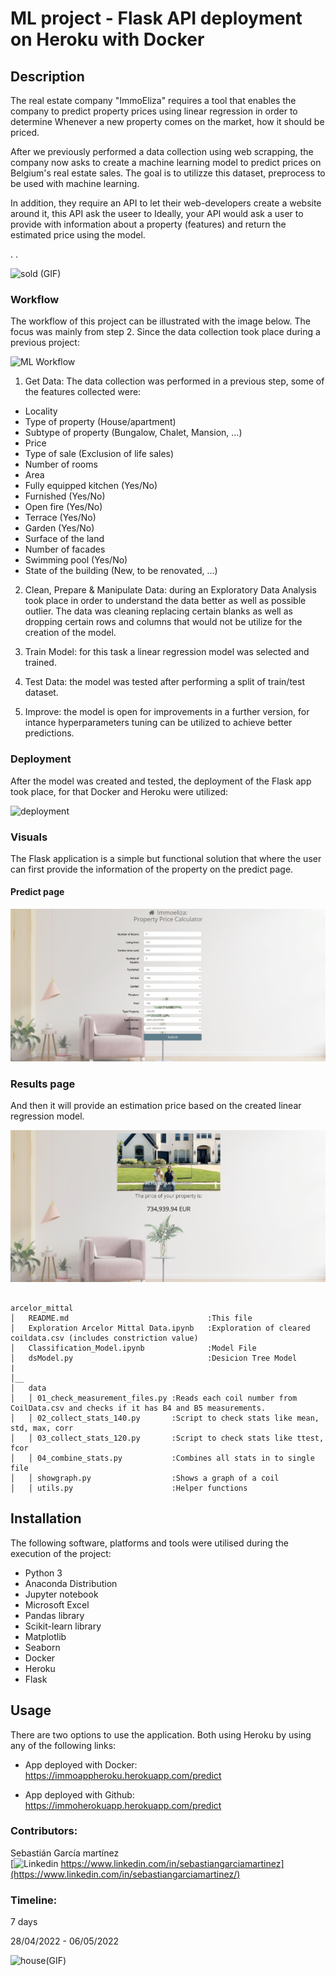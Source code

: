 # ML project - Flask API deployment on Heroku with Docker

## Description

The real estate company "ImmoEliza" requires a tool that enables the company to predict property prices using linear regression in order to determine Whenever a new property comes on the market, how it should be priced.

After we previously performed a data collection using web scrapping, the company  now asks to create a machine learning model to predict prices on Belgium's real estate sales. The goal is to utilizze this dataset, preprocess to be used with machine learning.

In addition, they require an API to let their web-developers create a website around it, this API ask the useer to Ideally, your API would ask a user to provide with information about a property (features) and return the estimated price using the model.

.
.

![sold (GIF)](https://media.giphy.com/media/Q5FVvyM2OuvUUysSQm/giphy.gif)

### Workflow 

The workflow of this project can be illustrated with the image below. The focus was mainly from step 2. Since the data collection took place during a previous project:

![ML Workflow](https://hazaq.me/assets/images/ml-workflow.jpeg)

1. Get Data: The data collection was performed in a previous step, some of the features collected were:
   
- Locality
- Type of property (House/apartment)
- Subtype of property (Bungalow, Chalet, Mansion, ...)
- Price
- Type of sale (Exclusion of life sales)
- Number of rooms
- Area
- Fully equipped kitchen (Yes/No)
- Furnished (Yes/No)
- Open fire (Yes/No)
- Terrace (Yes/No)
- Garden (Yes/No)
- Surface of the land
- Number of facades
- Swimming pool (Yes/No)
- State of the building (New, to be renovated, ...)


2. Clean, Prepare & Manipulate Data: during an Exploratory Data Analysis took place in order to understand the data better as well as possible outlier. The data was cleaning replacing certain blanks as well as dropping certain rows and columns that would not be utilize for the creation of the model.

3. Train Model: for this task a linear regression model was selected and trained.

4. Test Data: the model was tested after performing a split of train/test dataset.

5. Improve: the model is open for improvements in a further version, for intance hyperparameters tuning can be utilized to achieve better predictions. 


### Deployment

After the model was created and tested, the deployment of the Flask app took place, for that Docker and Heroku were utilized:


![deployment](https://miro.medium.com/max/1400/1*qUUVGdw03a0tMKos7W1teg.jpeg)

### Visuals

The Flask application is a simple but functional solution that where the user can  first provide the information of the property on the predict page.


#### Predict page

![Predict](https://github.com/sebasGarcia/challenge-machine-learning-api-deployment/blob/main/data/predict.JPG)



###  Results page

And then it will provide an estimation price based on the created linear regression model.

![Results](https://github.com/sebasGarcia/challenge-machine-learning-api-deployment/blob/main/data/results.JPG)

```

arcelor_mittal
│   README.md                               :This file
│   Exploration Arcelor Mittal Data.ipynb   :Exploration of cleared coildata.csv (includes constriction value)
│   Classification_Model.ipynb              :Model File
│   dsModel.py                              :Desicion Tree Model 
|
│__   
│   data          
│   │ 01_check_measurement_files.py :Reads each coil number from CoilData.csv and checks if it has B4 and B5 measurements.
│   │ 02_collect_stats_140.py       :Script to check stats like mean, std, max, corr 
│   │ 03_collect_stats_120.py       :Script to check stats like ttest, fcor
│   │ 04_combine_stats.py           :Combines all stats in to single file
│   │ showgraph.py                  :Shows a graph of a coil 
│   │ utils.py                      :Helper functions  
```

## Installation

The following software, platforms and tools were utilised during the execution of the project:

* Python 3
* Anaconda Distribution
* Jupyter notebook
* Microsoft Excel
* Pandas library
* Scikit-learn library
* Matplotlib
* Seaborn
* Docker 
* Heroku
* Flask


## Usage

There are two options to use the application. Both using Heroku by using any of the following links:

* App deployed with Docker:
https://immoappheroku.herokuapp.com/predict

* App deployed with Github:
https://immoherokuapp.herokuapp.com/predict



### Contributors:

Sebastián García martínez\
[![Linkedin](https://i.stack.imgur.com/gVE0j.png) https://www.linkedin.com/in/sebastiangarciamartinez](https://www.linkedin.com/in/sebastiangarciamartinez/)
&nbsp;



### Timeline:

7 days

28/04/2022 - 06/05/2022


![house(GIF)](https://media.giphy.com/media/TgOrB2JA5hqA3Ll4Na/giphy.gif)

